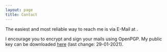 ```yaml
---
layout: page
title: Contact
---
```


The easiest and most reliable way to reach me is via E-Mail at <span id="j8901fui4"></span>.

I encourage you to encrypt and sign your mails using OpenPGP. My public key can be downloaded [here](/assets/documents/hannes-leutloff-yeldirium-de.pub) (last change: 29-01-2021).
